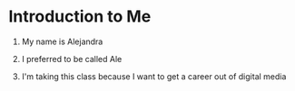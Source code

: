 # Introduction to Me

1. My name is Alejandra

1. I preferred to be called Ale

1. I'm taking this class because I want to get a career out of digital media
